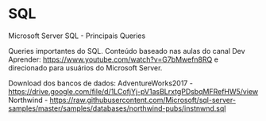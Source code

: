 # SQL

Microsoft Server SQL - Principais Queries

Queries importantes do SQL. Conteúdo baseado nas aulas do canal Dev Aprender: https://www.youtube.com/watch?v=G7bMwefn8RQ e direcionado para usuários do Microsoft Server.

Download dos bancos de dados:
AdventureWorks2017 - https://drive.google.com/file/d/1LCofjYj-pV1asBLrxtgPDsbqMFRefHW5/view
Northwind - https://raw.githubusercontent.com/Microsoft/sql-server-samples/master/samples/databases/northwind-pubs/instnwnd.sql
